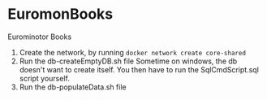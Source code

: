 # EuromonBooks
 Eurominotor Books

1. Create the network, by running 
      `docker network create core-shared`
2. Run the db-createEmptyDB.sh file
     Sometime on windows, the db doesn't want to create itself. You then have to run the SqlCmdScript.sql script yourself.
3. Run the db-populateData.sh file
